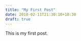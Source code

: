 ```yaml
---
title: "My First Post"
date: 2018-02-11T21:30:10+10:30
draft: true
---
```



This is my first post.

